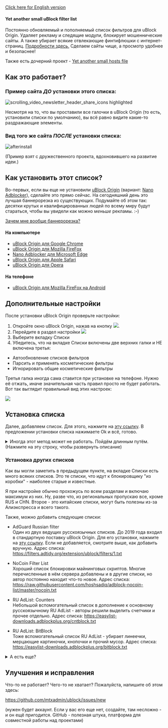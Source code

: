 [Click here for English version](README_en.md)

<!-- [Добавить подписку](abp:subscribe?location=https%3A//raw.githubusercontent.com/mtxadmin/ublock/master/it) -->

<!-- Click the following: [Add Web Annoyances Ultralist to Custom uBlock Origin Filters](https://subscribe.adblockplus.org/?location=https://raw.githubusercontent.com/yourduskquibbles/webannoyances/master/ultralist.txt&title=Web%20Annoyances%20Ultralist).  -->

<!-- [Добавить подписку](ubo://subscribe?location=https%3A//raw.githubusercontent.com/mtxadmin/ublock/master/it) -->

<!-- This is by design :-( -->
<!-- https://github.com/github/markup/issues/933 -->

#### Yet another small uBlock filter list

Постоянно обновляемый и пополняемый список фильтров для uBlock Origin. Удаляет рекламу и следящие модули, блокирует мошеннические сайты. А также убирает всякие отвлекающие финтифлюшки с интернет-страниц. [Подробности здесь.](docs/policy_ru.md) Сделаем сайты чище, а просмотр удобнее и безопаснее!

Также есть дочерний проект - [Yet another small hosts file](docs/hosts_file_ru.md) 

## Как это работает?

### Пример сайта *ДО* установки этого списка:

![scrolling_video_newsletter_header_share_icons highlighted](https://user-images.githubusercontent.com/22258847/51348578-16f08980-1a71-11e9-80b8-0f2ad5379bcd.png)

Несмотря на то, что вы проставили все галочки в uBlock Origin (то есть, установили списки по умолчанию), вы всё равно видите какие-то раздражающие элементы. 


### Вид того же сайта *ПОСЛЕ* установки списка:

![afterinstall](https://user-images.githubusercontent.com/22258847/51348138-e8be7a00-1a6f-11e9-9b0c-5fac61a83f8f.png)


(Пример взят с дружественного проекта, вдохновившего на развитие идеи.)


## Как установить этот список?

Во-первых, если вы еще не установили [uBlock Origin](https://github.com/gorhill/uBlock) (вариант: [Nano Adblocker](https://github.com/NanoAdblocker/NanoCore)), сделайте это прямо сейчас. На сегодняшний день это лучшая баннерорезка из существующих. Подумайте об этом так: десятки крутых и квалифицированных людей по всему миру будут стараться, чтобы вы увидели как можно *меньше* рекламы. :-)

[Зачем мне вообще баннерорезка?](docs/page_example_ru.md)


#### На компьютере
- [uBlock Origin для Google Chrome](https://chrome.google.com/webstore/detail/ublock-origin/cjpalhdlnbpafiamejdnhcphjbkeiagm)
- [uBlock Origin для Mozilla FireFox](https://addons.mozilla.org/en-US/firefox/addon/ublock-origin/)
- [Nano Adblocker для Microsoft Edge](https://www.microsoft.com/en-us/p/nano-adblocker/9nsxdx2tdb3v/)
- [uBlock Origin для Apple Safari](https://github.com/el1t/uBlock-Safari#installation)
- [uBlock Origin для Opera](https://addons.opera.com/extensions/details/ublock/)

#### На телефоне
- [uBlock Origin для Mozilla FireFox на Android](https://addons.mozilla.org/EN-US/android/addon/ublock-origin/) 


## Дополнительные настройки

После установки uBlock Origin проверьте настройки:

1. Откройте окно uBlock Origin, нажав на кнопку ![](https://user-images.githubusercontent.com/22258847/39936895-7ca7a8fc-553d-11e8-9496-45a96b623614.png).
2. Перейдите в раздел настройки ![](https://user-images.githubusercontent.com/22258847/39938114-5dc5cf00-5541-11e8-996d-5d583611f76f.png)
3. Выберите вкладку Списки 
4. Убедитесь, что на вкладке Списки включены две верхних галки и НЕ включена третья:
- Автообновление списков фильтров
- Парсить и применять косметические фильтры
- Игнорировать общие косметические фильтры

Третья галка иногда сама ставится при установке на телефоне. Нужно её отжать, иначе значительная часть правил просто не будет работать. Вот так выглядит правильный вид этих настроек:

![](https://raw.githubusercontent.com/mtxadmin/ublock/master/docs/images/ublock_settings_general_ru.png)


## Установка списка

Далее, добавляем список. Для этого, нажмите на [эту ссылку](abp:subscribe?location=https://raw.githubusercontent.com/mtxadmin/ublock/master/it). В предложении установки списка нажимаете Ok и всё, готово.

<details>
    <summary>
        Иногда этот метод может не работать. Пойдём длинным путём. (Нажмите на эту строку, чтобы развернуть описание)
    </summary>
    
1. Откройте окно uBlock Origin, нажав на кнопку ![](https://user-images.githubusercontent.com/22258847/39936895-7ca7a8fc-553d-11e8-9496-45a96b623614.png).
2. Перейдите в раздел настройки ![](https://user-images.githubusercontent.com/22258847/39938114-5dc5cf00-5541-11e8-996d-5d583611f76f.png)
3. Выберите вкладку Списки 

![](https://user-images.githubusercontent.com/22258847/39937403-1da7b8b8-553f-11e8-865a-73a3f2fa4bb8.PNG). 

4. Пролистайте в самый низ и добавьте следующий адрес:

> ```
``https://raw.githubusercontent.com/mtxadmin/ublock/master/it``
> ```
5. Нажмите на появившейся кнопке "Применить" 

Я заметил, что иногда список не добавляется с первой попытки. Да, бывает, честно говоря, не знаю, с чем это связано. Попробуйте еще раз. Как вариант, можно добавить 0 в конце:
> ```

``https://raw.githubusercontent.com/mtxadmin/ublock/master/it0``

> ```


После успешной установки вы увидите надпись "Yet another small uBlock filter list". Значит, у вас получилось.

Автор [дружественного проекта](https://github.com/yourduskquibbles/webannoyances/) сделал небольшую демонстрацию добавления списка. Примерно вот так выглядит процесс (c поправкой на адрес списка, конечно):

![](https://user-images.githubusercontent.com/22258847/39935902-25add6be-553a-11e8-82b0-badc73f44ed3.gif)
</details>

### Установка других списков

Как вы могли заметить в предыдущем пункте, на вкладке Списки есть много всяких списков. Это те списки, что идут к блокировщику "из коробки" - наиболее старые и известные.

Я при настройке обычно прохожусь по всем разделам и включаю максимум из них. Ну, разве что, из региональных пропускаю все, кроме RUS и CHN. Второе - это китайские списки, могут быть полезны из-за Алиэкспресса и всего такого.

Также, можно добавить следующие списки:

- AdGuard Russian filter<br>
Один из двух ведущих русскоязычных списков. До 2019 года входил в стандартную поставку uBlock Origin.
Для его установки, нажмите на [эту ссылку](abp:subscribe?location=https%3A//filters.adtidy.org/extension/ublock/filters/1.txt).
Если не добавляется, смотрите выше, как добавить вручную. Адрес списка:
https://filters.adtidy.org/extension/ublock/filters/1.txt

- NoCoin Filter List<br>
Хороший список блокировки майнинговых скриптов. Многие перечисленные в нём сервера добавлены и в другие списки, но автор постоянно находит что-то новое. Адрес списка:
https://raw.githubusercontent.com/hoshsadiq/adblock-nocoin-list/master/nocoin.txt

- RU AdList: Counters<br>
Небольшой вспомогательный список в дополнение к основному русскоязычному RU AdList - авторы решили выделить счетчики и прочее отдельно. Адрес списка:
https://easylist-downloads.adblockplus.org/cntblock.txt

- RU AdList: BitBlock<br>
Тоже вспомогательный список RU AdList - убирает линеечки, мерцающие картиночки, кнопочки и прочий мусор. Адрес списка:
https://easylist-downloads.adblockplus.org/bitblock.txt

<details>
    <summary>
        А есть еще?
    </summary>
    Еще пару сотен подписок можно найти на сайте https://filterlists.com . Но многие из них, к сожалению, давно заброшены - смотрите даты последнего изменения.
</details>


## Улучшения и исправления

Что-то не работает? Чего-то не хватает? Пожалуйста, напишите об этом здесь:

https://github.com/mtxadmin/ublock/issues/new

(нужен будет аккаунт. Если у вас его еще нет, создайте, там несложно - и он ещё пригодится. GitHub - полезная штука, платформа для совместной работы над проектами)
